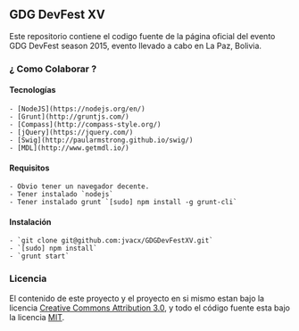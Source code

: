 ## GDG DevFest XV

Este repositorio contiene el codigo fuente de la página oficial del evento
GDG DevFest season 2015, evento llevado a cabo en La Paz, Bolivia.


### ¿ Como Colaborar ?

#### Tecnologías
    - [NodeJS](https://nodejs.org/en/)
    - [Grunt](http://gruntjs.com/)
    - [Compass](http://compass-style.org/)
    - [jQuery](https://jquery.com/)
    - [Swig](http://paularmstrong.github.io/swig/)
    - [MDL](http://www.getmdl.io/)

#### Requisitos
    - Obvio tener un navegador decente.
    - Tener instalado `nodejs`
    - Tener instalado grunt `[sudo] npm install -g grunt-cli`

#### Instalación
    - `git clone git@github.com:jvacx/GDGDevFestXV.git`
    - `[sudo] npm install`
    - `grunt start`


### Licencia

El contenido de este proyecto y el proyecto en si mismo estan bajo la licencia [Creative Commons Attribution 3.0](https://creativecommons.org/licenses/by/3.0/),
y todo el código fuente esta bajo la licencia [MIT](https://opensource.org/licenses/MIT).